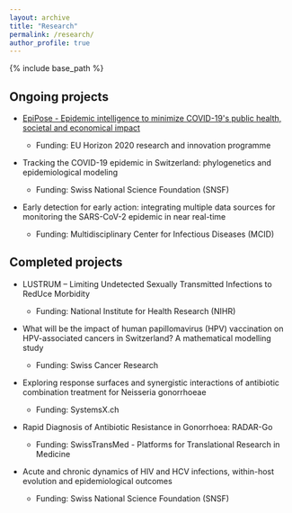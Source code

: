 ```yaml
---
layout: archive
title: "Research"
permalink: /research/
author_profile: true
---
```


{% include base_path %}

## Ongoing projects

- [EpiPose - Epidemic intelligence to minimize COVID-19's public health, societal and economical impact](https://www.uhasselt.be/en/aparte-sites-partner-en/epipose)
  - Funding: EU Horizon 2020 research and innovation programme
 
- Tracking the COVID-19 epidemic in Switzerland: phylogenetics and epidemiological modeling
  - Funding: Swiss National Science Foundation (SNSF)
 
- Early detection for early action: integrating multiple data sources for monitoring the SARS-CoV-2 epidemic in near real-time
  - Funding: Multidisciplinary Center for Infectious Diseases (MCID)

## Completed projects

- LUSTRUM – Limiting Undetected Sexually Transmitted Infections to RedUce Morbidity
  - Funding: National Institute for Health Research (NIHR)
 
- What will be the impact of human papillomavirus (HPV) vaccination on HPV-associated cancers in Switzerland? A mathematical modelling study
  - Funding: Swiss Cancer Research
 
- Exploring response surfaces and synergistic interactions of antibiotic combination treatment for Neisseria gonorrhoeae
  - Funding: SystemsX.ch
 
- Rapid Diagnosis of Antibiotic Resistance in Gonorrhoea: RADAR-Go
  - Funding: SwissTransMed - Platforms for Translational Research in Medicine
 
- Acute and chronic dynamics of HIV and HCV infections, within-host evolution and epidemiological outcomes
  - Funding: Swiss National Science Foundation (SNSF)
